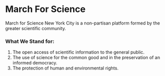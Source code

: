 # March For Science
March for Science New York City is a non-partisan platform formed by the greater scientific community.

### What We Stand for:
1. The open access of scientific information to the general public.
2. The use of science for the common good and in the preservation of an informed democracy.
3. The protection of human and environmental rights.
